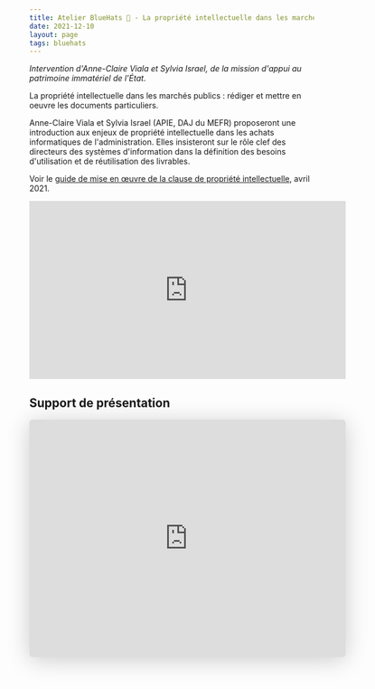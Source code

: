 ```yaml
---
title: Atelier BlueHats 🧢 - La propriété intellectuelle dans les marchés publics
date: 2021-12-10
layout: page
tags: bluehats
---
```


*Intervention d'Anne-Claire Viala et Sylvia Israel, de la mission d'appui au patrimoine immatériel de l'État.*

La propriété intellectuelle dans les marchés publics : rédiger et mettre en oeuvre les documents particuliers.

Anne-Claire Viala et Sylvia Israel (APIE, DAJ du MEFR) proposeront une introduction aux enjeux de propriété intellectuelle dans les achats informatiques de l'administration.  Elles insisteront sur le rôle clef des directeurs des systèmes d'information dans la définition des besoins d'utilisation et de réutilisation des livrables.

Voir le [guide de mise en œuvre de la clause de propriété intellectuelle](https://www.economie.gouv.fr/files/files/directions_services/apie/propriete_intellectuelle/publications/Guide_CCAG2104.pdf), avril 2021.

<iframe title="Atelier BlueHats : Propriété intellectuelle dans les marchés publics" src="https://tube.numerique.gouv.fr/videos/embed/6a5d5720-2d1a-4d9c-b578-368ab0126f1b" allowfullscreen="" sandbox="allow-same-origin allow-scripts allow-popups" width="560" height="315" frameborder="0"></iframe>

## Support de présentation

<iframe class="speakerdeck-iframe" style="border: 0px none; background: rgba(0, 0, 0, 0.1) none repeat scroll 0% 0% padding-box; margin: 0px; padding: 0px; border-radius: 6px; box-shadow: rgba(0, 0, 0, 0.2) 0px 5px 40px; width: 560px; height: 420px;" src="https://speakerdeck.com/player/184fde211099417d98e0a47fb2ad847e" title="Propriété intellectuelle dans les marchés publics informatiques" allowfullscreen="true" mozallowfullscreen="true" webkitallowfullscreen="true" data-ratio="1.3333333333333333" frameborder="0"></iframe>

<!-- https://speakerdeck.com/bluehats/propriete-intellectuelle-dans-les-marches-publics-informatiques -->
